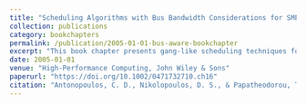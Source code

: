 ```yaml
---
title: "Scheduling Algorithms with Bus Bandwidth Considerations for SMPs"
collection: publications
category: bookchapters
permalink: /publication/2005-01-01-bus-aware-bookchapter
excerpt: "This book chapter presents gang-like scheduling techniques for SMP systems to optimize use of shared bus bandwidth based on runtime monitoring."
date: 2005-01-01
venue: "High-Performance Computing, John Wiley & Sons"
paperurl: "https://doi.org/10.1002/0471732710.ch16"
citation: "Antonopoulos, C. D., Nikolopoulos, D. S., & Papatheodorou, T. S. (2005). "Scheduling Algorithms with Bus Bandwidth Considerations for SMPs." In *High-Performance Computing* (pp. 313–332). John Wiley & Sons. https://doi.org/10.1002/0471732710.ch16"
---
```


